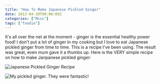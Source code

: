 ```yaml
---
title: "How To Make Japanese Pickled Ginger"
date: 2013-04-30T00:00:09Z
categories: ["Misc"]
tags: ["foodie"]
---
```


It's all over the net at the moment - ginger is the essential healthy power food! I don't put a lot of ginger in my cooking but I love to eat Japanese pickled ginger from time to time. This is a recipe I've been using. The result was great, even mum gave it a thumbs up. Here is the VERY simple recipe on how to make Janpanese pickled ginger:

![Japanese Pickled Ginger Recipe](https://lh3.googleusercontent.com/pw/AL9nZEUjms1JTBpODWug0IieklQ34I6BDSq2bajd3Ctm8ryeyNQ5a04ZTvVMU90BkjsD8ZdWsVBLxUyQV_OBNj6Ar7Hq8IdVyuZ-_0qJgpRsPFAXDWQB7iH75n0dHitqkwZgPc_IglpUfW5Hw1GRCNm6pc8e=w800-h496-no?authuser=0 "Japanese Pickled Ginger Recipe")

![My pickled ginger. They were fantastic!](https://lh3.googleusercontent.com/pw/AL9nZEVUvtc9lh3OHoGX-_tkmfNV66fQGItEXX6elFtjpQ67SzES1Wh4FEJpUVrXX4n5EAhlkvEiZHy5CFN2BPehRiac37o-OF-FjQkT4FgPPzyvsYS8K9hImfMB4supy1JNhBKspvAE7v2rEutjjdU-3M2q=w600-h309-no?authuser=0 "My pickled ginger. They were fantastic!")